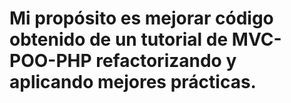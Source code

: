 # Mi propósito es mejorar código obtenido de un tutorial de MVC-POO-PHP refactorizando y aplicando mejores prácticas.

